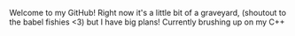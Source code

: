 Welcome to my GitHub! Right now it's a little bit of a graveyard, (shoutout to the babel fishies <3) but I have big plans! Currently brushing up on my C++
